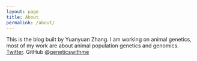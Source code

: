```yaml
---
layout: page
title: About
permalink: /about/
---
```


This is the blog built by Yuanyuan Zhang. 
I am working on animal genetics, most of my work are about animal population genetics and genomics.
[Twitter](https://twitter.com/quz_44).
GitHub @[geneticswithme](https://github.com/geneticswithme)


